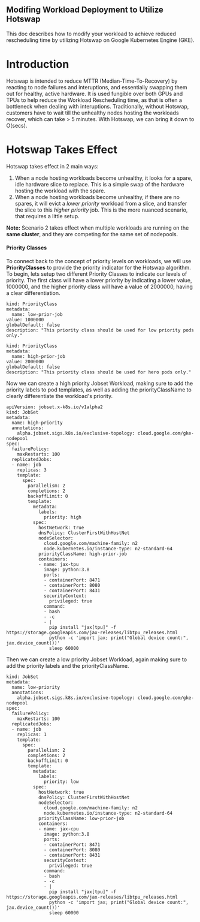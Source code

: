 ## Modifing Workload Deployment to Utilize Hotswap
This doc describes how to modify your workload to achieve reduced rescheduling time by utilizing Hotswap on Google Kubernetes Engine (GKE).

# Introduction

Hotswap is intended to reduce MTTR (Median-Time-To-Recovery) by reacting to node failures and interuptions, and essentially swapping them out for healthy, active hardware. It is used fungible over both GPUs and TPUs to help reduce the Workload Rescheduling time, as that is often a bottleneck when dealing with interuptions. Traditionally, without Hotswap, customers have to wait till the unhealthy nodes hosting the workloads recover, which can take > 5 minutes. With Hotswap, we can bring it down to O(secs).

# Hotswap Takes Effect

Hotswap takes effect in 2 main ways:
1) When a node hosting workloads become unhealthy, it looks for a spare, idle hardware slice to replace. This is a simple swap of the hardware hosting the workload with the spare.
2) When a node hosting workloads become unhealthy, if there are no spares, it will evict a *lower priority* workload from a slice, and transfer the slice to this *higher priority* job. This is the more nuanced scenario, that requires a little setup.

**Note:** Scenario 2  takes effect when multiple workloads are running on the **same cluster**, and they are competing for the same set of nodepools. 

#### Priority Classes
To connect back to the concept of priority levels on workloads, we will use **PriorityClasses** to provide the priority indicator for the Hotswap algorithm. To begin, lets setup two different Priority Classes to indicate our levels of priority. The first class will have a lower priority by indicating a lower value, 1000000, and the higher priority class will have a value of 2000000, having a clear differentiation. 

```apiVersion: scheduling.k8s.io/v1
kind: PriorityClass
metadata:
  name: low-prior-job
value: 1000000
globalDefault: false
description: "This priority class should be used for low priority pods only."
```
```apiVersion: scheduling.k8s.io/v1
kind: PriorityClass
metadata:
  name: high-prior-job
value: 2000000
globalDefault: false
description: "This priority class should be used for hero pods only."
```

Now we can create a high priority Jobset Workload, making sure to add the priority labels to pod templates, as well as adding the priorityClassName to clearly differentiate the workload's priority.
```
apiVersion: jobset.x-k8s.io/v1alpha2
kind: JobSet
metadata:
  name: high-priority
  annotations:
    alpha.jobset.sigs.k8s.io/exclusive-topology: cloud.google.com/gke-nodepool
spec:
  failurePolicy:
    maxRestarts: 100
  replicatedJobs:
  - name: job
    replicas: 3
    template:
      spec:
        parallelism: 2
        completions: 2
        backoffLimit: 0
        template:
          metadata:
            labels:
              priority: high
          spec:
            hostNetwork: true
            dnsPolicy: ClusterFirstWithHostNet
            nodeSelector:
              cloud.google.com/machine-family: n2
              node.kubernetes.io/instance-type: n2-standard-64
            priorityClassName: high-prior-job
            containers:
            - name: jax-tpu
              image: python:3.8
              ports:
              - containerPort: 8471
              - containerPort: 8080
              - containerPort: 8431
              securityContext:
                privileged: true
              command:
              - bash
              - -c
              - |
                pip install "jax[tpu]" -f https://storage.googleapis.com/jax-releases/libtpu_releases.html
                python -c 'import jax; print("Global device count:", jax.device_count())'
                sleep 60000
```
Then we can create a low priority Jobset Workload, again making sure to add the priority labels and the priorityClassName.

```apiVersion: jobset.x-k8s.io/v1alpha2
kind: JobSet
metadata:
  name: low-priority
  annotations:
    alpha.jobset.sigs.k8s.io/exclusive-topology: cloud.google.com/gke-nodepool
spec:
  failurePolicy:
    maxRestarts: 100
  replicatedJobs:
  - name: job
    replicas: 1
    template:
      spec:
        parallelism: 2
        completions: 2
        backoffLimit: 0
        template:
          metadata:
            labels:
              priority: low
          spec:
            hostNetwork: true
            dnsPolicy: ClusterFirstWithHostNet
            nodeSelector:
              cloud.google.com/machine-family: n2
              node.kubernetes.io/instance-type: n2-standard-64
            priorityClassName: low-prior-job
            containers:
            - name: jax-cpu
              image: python:3.8
              ports:
              - containerPort: 8471
              - containerPort: 8080
              - containerPort: 8431
              securityContext:
                privileged: true
              command:
              - bash
              - -c
              - |
                pip install "jax[tpu]" -f https://storage.googleapis.com/jax-releases/libtpu_releases.html
                python -c 'import jax; print("Global device count:", jax.device_count())'
                sleep 60000
```
